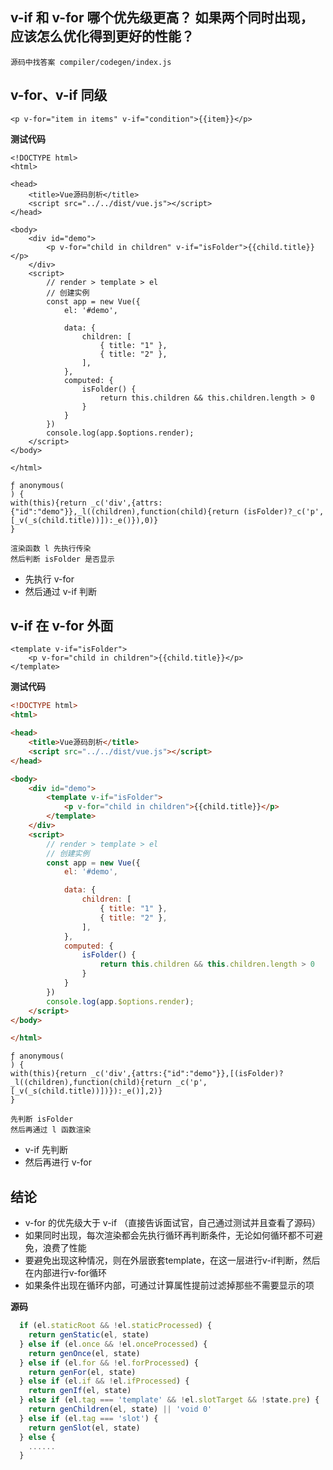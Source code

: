## **v-if 和 v-for 哪个优先级更高？ 如果两个同时出现，应该怎么优化得到更好的性能？**

```
源码中找答案 compiler/codegen/index.js
```



## v-for、v-if 同级

```
<p v-for="item in items" v-if="condition">{{item}}</p>
```



**测试代码**

```vue
<!DOCTYPE html>
<html>

<head>
    <title>Vue源码剖析</title>
    <script src="../../dist/vue.js"></script>
</head>

<body>
    <div id="demo">
        <p v-for="child in children" v-if="isFolder">{{child.title}}</p>
    </div>
    <script>
        // render > template > el
        // 创建实例
        const app = new Vue({
            el: '#demo',

            data: {
                children: [
                    { title: "1" },
                    { title: "2" },
                ],
            },
            computed: {
                isFolder() {
                    return this.children && this.children.length > 0
                }
            }
        })
        console.log(app.$options.render);
    </script>
</body>

</html>
```

```
ƒ anonymous(
) {
with(this){return _c('div',{attrs:{"id":"demo"}},_l((children),function(child){return (isFolder)?_c('p',[_v(_s(child.title))]):_e()}),0)}
}
```

```
渲染函数 l 先执行传染
然后判断 isFolder 是否显示
```

+ 先执行 v-for
+ 然后通过 v-if 判断



## v-if 在 v-for 外面

```
<template v-if="isFolder">
	<p v-for="child in children">{{child.title}}</p>
</template>
```



**测试代码**

```html
<!DOCTYPE html>
<html>

<head>
    <title>Vue源码剖析</title>
    <script src="../../dist/vue.js"></script>
</head>

<body>
    <div id="demo">
        <template v-if="isFolder">
            <p v-for="child in children">{{child.title}}</p>
        </template>
    </div>
    <script>
        // render > template > el
        // 创建实例
        const app = new Vue({
            el: '#demo',

            data: {
                children: [
                    { title: "1" },
                    { title: "2" },
                ],
            },
            computed: {
                isFolder() {
                    return this.children && this.children.length > 0
                }
            }
        })
        console.log(app.$options.render);
    </script>
</body>

</html>
```

```
ƒ anonymous(
) {
with(this){return _c('div',{attrs:{"id":"demo"}},[(isFolder)?_l((children),function(child){return _c('p',[_v(_s(child.title))])}):_e()],2)}
}
```

```
先判断 isFolder
然后再通过 l 函数渲染
```

+ v-if 先判断
+ 然后再进行 v-for



## 结论

+ v-for 的优先级大于 v-if  （直接告诉面试官，自己通过测试并且查看了源码）
+ 如果同时出现，每次渲染都会先执行循环再判断条件，无论如何循环都不可避免，浪费了性能
+ 要避免出现这种情况，则在外层嵌套template，在这一层进行v-if判断，然后在内部进行v-for循环
+ 如果条件出现在循环内部，可通过计算属性提前过滤掉那些不需要显示的项



**源码**

```js
  if (el.staticRoot && !el.staticProcessed) {
    return genStatic(el, state)
  } else if (el.once && !el.onceProcessed) {
    return genOnce(el, state)
  } else if (el.for && !el.forProcessed) {
    return genFor(el, state)
  } else if (el.if && !el.ifProcessed) {
    return genIf(el, state)
  } else if (el.tag === 'template' && !el.slotTarget && !state.pre) {
    return genChildren(el, state) || 'void 0'
  } else if (el.tag === 'slot') {
    return genSlot(el, state)
  } else {
    ......
  }
```

